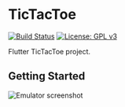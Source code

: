 # TicTacToe

[![Build Status](https://travis-ci.com/dpronin/TicTacToe.svg?branch=master)](https://travis-ci.com/dpronin/TicTacToe)
[![License: GPL v3](https://img.shields.io/badge/License-GPLv3-blue.svg)](https://www.gnu.org/licenses/gpl-3.0)

Flutter TicTacToe project.

## Getting Started

![Emulator screenshot](https://gfycat.com/minorfeistygallinule)
